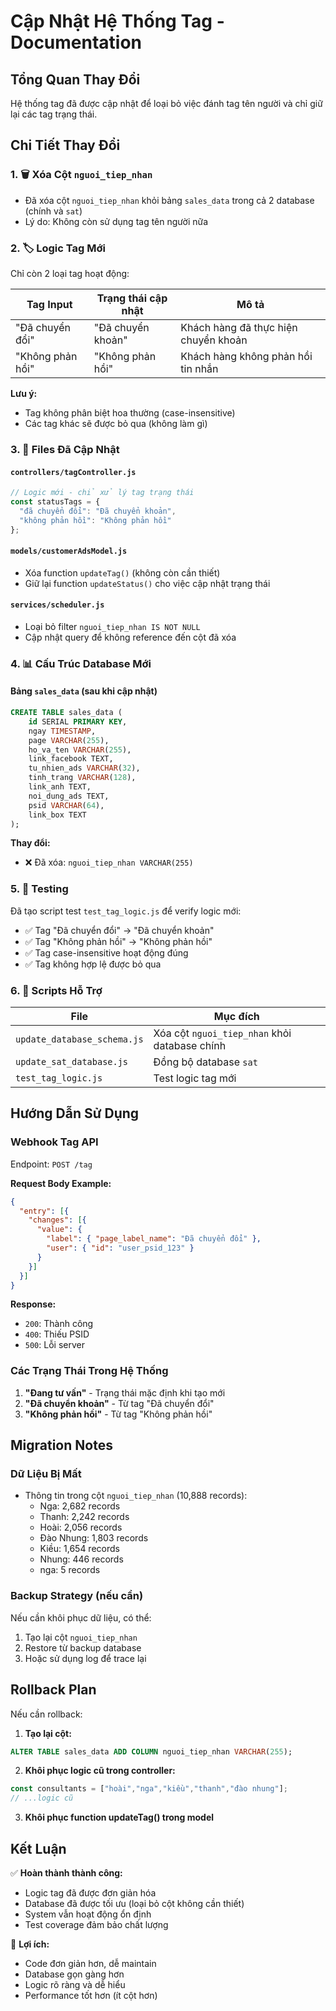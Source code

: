 # Cập Nhật Hệ Thống Tag - Documentation

## Tổng Quan Thay Đổi

Hệ thống tag đã được cập nhật để loại bỏ việc đánh tag tên người và chỉ giữ lại các tag trạng thái. 

## Chi Tiết Thay Đổi

### 1. 🗑️ **Xóa Cột `nguoi_tiep_nhan`**
- Đã xóa cột `nguoi_tiep_nhan` khỏi bảng `sales_data` trong cả 2 database (chính và `sat`)
- Lý do: Không còn sử dụng tag tên người nữa

### 2. 🏷️ **Logic Tag Mới**
Chỉ còn 2 loại tag hoạt động:

| Tag Input | Trạng thái cập nhật | Mô tả |
|-----------|-------------------|-------|
| "Đã chuyển đổi" | "Đã chuyển khoản" | Khách hàng đã thực hiện chuyển khoản |
| "Không phản hồi" | "Không phản hồi" | Khách hàng không phản hồi tin nhắn |

**Lưu ý:** 
- Tag không phân biệt hoa thường (case-insensitive)
- Các tag khác sẽ được bỏ qua (không làm gì)

### 3. 📝 **Files Đã Cập Nhật**

#### `controllers/tagController.js`
```javascript
// Logic mới - chỉ xử lý tag trạng thái
const statusTags = {
  "đã chuyển đổi": "Đã chuyển khoản",
  "không phản hồi": "Không phản hồi"
};
```

#### `models/customerAdsModel.js`
- Xóa function `updateTag()` (không còn cần thiết)
- Giữ lại function `updateStatus()` cho việc cập nhật trạng thái

#### `services/scheduler.js`
- Loại bỏ filter `nguoi_tiep_nhan IS NOT NULL`
- Cập nhật query để không reference đến cột đã xóa

### 4. 📊 **Cấu Trúc Database Mới**

#### Bảng `sales_data` (sau khi cập nhật)
```sql
CREATE TABLE sales_data (
    id SERIAL PRIMARY KEY,
    ngay TIMESTAMP,
    page VARCHAR(255),
    ho_va_ten VARCHAR(255),
    link_facebook TEXT,
    tu_nhien_ads VARCHAR(32),
    tinh_trang VARCHAR(128),
    link_anh TEXT,
    noi_dung_ads TEXT,
    psid VARCHAR(64),
    link_box TEXT
);
```

**Thay đổi:**
- ❌ Đã xóa: `nguoi_tiep_nhan VARCHAR(255)`

### 5. 🧪 **Testing**

Đã tạo script test `test_tag_logic.js` để verify logic mới:
- ✅ Tag "Đã chuyển đổi" → "Đã chuyển khoản"
- ✅ Tag "Không phản hồi" → "Không phản hồi"  
- ✅ Tag case-insensitive hoạt động đúng
- ✅ Tag không hợp lệ được bỏ qua

### 6. 📁 **Scripts Hỗ Trợ**

| File | Mục đích |
|------|----------|
| `update_database_schema.js` | Xóa cột `nguoi_tiep_nhan` khỏi database chính |
| `update_sat_database.js` | Đồng bộ database `sat` |
| `test_tag_logic.js` | Test logic tag mới |

## Hướng Dẫn Sử Dụng

### Webhook Tag API
Endpoint: `POST /tag`

**Request Body Example:**
```json
{
  "entry": [{
    "changes": [{
      "value": {
        "label": { "page_label_name": "Đã chuyển đổi" },
        "user": { "id": "user_psid_123" }
      }
    }]
  }]
}
```

**Response:**
- `200`: Thành công
- `400`: Thiếu PSID
- `500`: Lỗi server

### Các Trạng Thái Trong Hệ Thống

1. **"Đang tư vấn"** - Trạng thái mặc định khi tạo mới
2. **"Đã chuyển khoản"** - Từ tag "Đã chuyển đổi"  
3. **"Không phản hồi"** - Từ tag "Không phản hồi"

## Migration Notes

### Dữ Liệu Bị Mất
- Thông tin trong cột `nguoi_tiep_nhan` (10,888 records):
  - Nga: 2,682 records
  - Thanh: 2,242 records  
  - Hoài: 2,056 records
  - Đào Nhung: 1,803 records
  - Kiều: 1,654 records
  - Nhung: 446 records
  - nga: 5 records

### Backup Strategy (nếu cần)
Nếu cần khôi phục dữ liệu, có thể:
1. Tạo lại cột `nguoi_tiep_nhan`
2. Restore từ backup database
3. Hoặc sử dụng log để trace lại

## Rollback Plan

Nếu cần rollback:

1. **Tạo lại cột:**
```sql
ALTER TABLE sales_data ADD COLUMN nguoi_tiep_nhan VARCHAR(255);
```

2. **Khôi phục logic cũ trong controller:**
```javascript
const consultants = ["hoài","nga","kiều","thanh","đào nhung"];
// ...logic cũ
```

3. **Khôi phục function updateTag() trong model**

## Kết Luận

✅ **Hoàn thành thành công:**
- Logic tag đã được đơn giản hóa
- Database đã được tối ưu (loại bỏ cột không cần thiết)
- System vẫn hoạt động ổn định
- Test coverage đảm bảo chất lượng

🎯 **Lợi ích:**
- Code đơn giản hơn, dễ maintain
- Database gọn gàng hơn
- Logic rõ ràng và dễ hiểu
- Performance tốt hơn (ít cột hơn)
